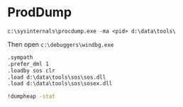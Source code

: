# ProdDump

`c:\sysinternals\procdump.exe -ma <pid> d:\data\tools\`

Then open `c:\debuggers\windbg.exe`

```cmd
.sympath
.prefer_dml 1
.loadby sos clr
.load d:\data\tools\sos\sos.dll
.load d:\data\tools\sos\sosex.dll

!dumpheap -stat
```
